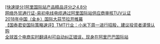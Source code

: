   
[[快速提分]阿里国际站产品精品评分之4.8分](http://www.dianyue.me/archives/808/9o6fxsxccdqxf0k9/)  
[网络外贸通行证-易初电线电缆通过阿里国际站供应商审核TUV认证](http://www.dianyue.me/archives/050/dcrdq8onv4sxicod/)  
[2018年中国（金乡）国际大蒜节拉开帷幕](http://www.dianyue.me/archives/044/k3mitpggu72k04tf/)  
[【国泰君安国际策略速评】TMT行业：小米下周一进行招股，建议投资者谨慎认购](http://www.dianyue.me/archives/970/58ucszf701nex8oc/)  
[全球首个电商实时翻译AI可自动纠正错误，现身在阿里巴巴国际站](http://www.dianyue.me/archives/029/2g8fcxo4gyvlyi54/)